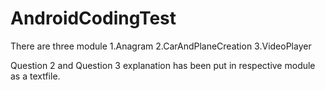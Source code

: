 # AndroidCodingTest
There are three module
1.Anagram
2.CarAndPlaneCreation
3.VideoPlayer

Question 2 and Question 3 explanation has been put in respective module as a textfile.